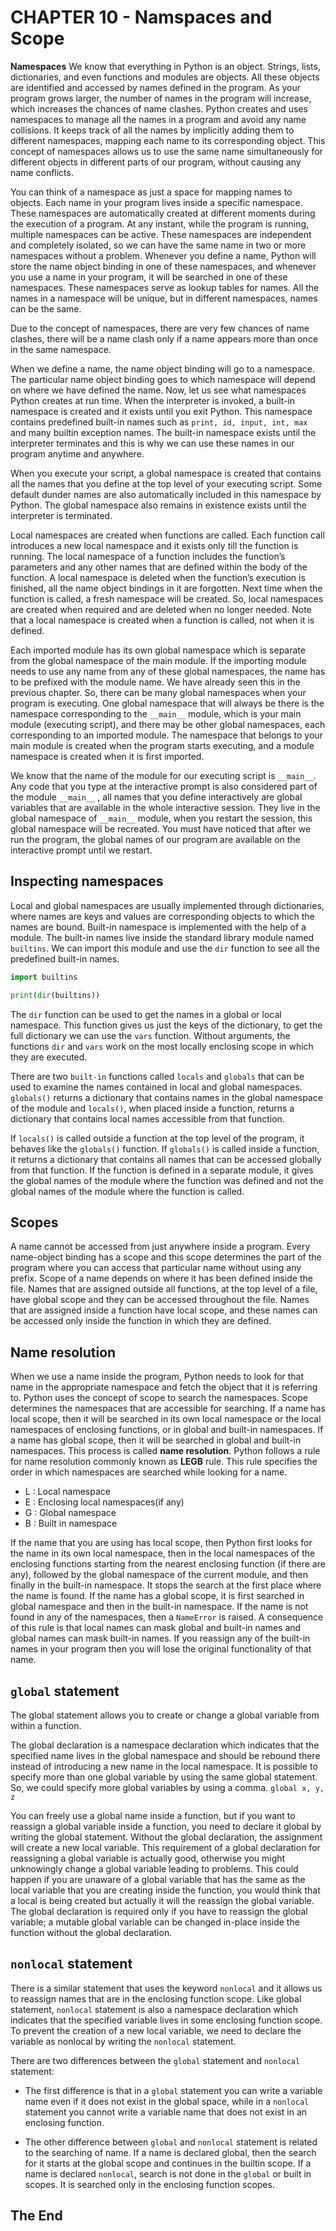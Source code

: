 # CHAPTER 10 - Namspaces and Scope

**Namespaces**
We know that everything in Python is an object. Strings, lists,
dictionaries, and even functions and modules are objects. All these
objects are identified and accessed by names defined in the program.
As your program grows larger, the number of names in the program
will increase, which increases the chances of name clashes.
Python creates and uses namespaces to manage all the names in a program and avoid any name collisions. It keeps track of all the names by implicitly adding them to different namespaces, mapping each name to its corresponding object. This concept of namespaces allows us to use the same name simultaneously for different objects in different parts of our program, without causing any name conflicts.

You can think of a namespace as just a space for mapping names to
objects. Each name in your program lives inside a specific namespace. These namespaces are automatically created at different
moments during the execution of a program. At any instant, while the
program is running, multiple namespaces can be active. These
namespaces are independent and completely isolated, so we can
have the same name in two or more namespaces without a problem.
Whenever you define a name, Python will store the name object
binding in one of these namespaces, and whenever you use a name
in your program, it will be searched in one of these namespaces.
These namespaces serve as lookup tables for names. All the names in a namespace will be unique, but in different namespaces, names can be the same.

Due to the concept of namespaces, there are very few chances of name clashes, there will be a name clash only if a name appears more than once in the same namespace.

When we define a name, the name object binding will go to a
namespace. The particular name object binding goes to which
namespace will depend on where we have defined the name. Now,
let us see what namespaces Python creates at run time. When the interpreter is invoked, a built-in namespace is created and
it exists until you exit Python. This namespace contains predefined
built-in names such as `print, id, input, int, max` and many builtin
exception names. The built-in namespace exists until the interpreter terminates and this is why we can use these names in our program anytime and anywhere.

When you execute your script, a global namespace is created that
contains all the names that you define at the top level of your
executing script. Some default dunder names are also automatically
included in this namespace by Python. The global namespace also
remains in existence exists until the interpreter is terminated.

Local namespaces are created when functions are called. Each
function call introduces a new local namespace and it exists only till the function is running. The local namespace of a function includes the function’s parameters and any other names that are defined within the body of the function. A local namespace is deleted when the function’s execution is finished, all the name object bindings in it are forgotten. Next time when the function is called, a fresh namespace will be created. So, local namespaces are created when required and are deleted when no longer needed. Note that a local namespace is created when a function is called, not when it is defined.

Each imported module has its own global namespace which is
separate from the global namespace of the main module. If the
importing module needs to use any name from any of these global
namespaces, the name has to be prefixed with the module name. We
have already seen this in the previous chapter. So, there can be many
global namespaces when your program is executing. One global
namespace that will always be there is the namespace corresponding
to the `__main__` module, which is your main module (executing
script), and there may be other global namespaces, each corresponding to an imported module. The namespace that belongs
to your main module is created when the program starts executing,
and a module namespace is created when it is first imported.

We know that the name of the module for our executing script is
`__main__`. Any code that you type at the interactive prompt is also
considered part of the module `__main__` , all names that you define
interactively are global variables that are available in the whole
interactive session. They live in the global namespace of `__main__`
module, when you restart the session, this global namespace will be
recreated. You must have noticed that after we run the program, the
global names of our program are available on the interactive prompt
until we restart.

## Inspecting namespaces

Local and global namespaces are usually implemented through
dictionaries, where names are keys and values are corresponding
objects to which the names are bound. Built-in namespace is
implemented with the help of a module. The built-in names live inside
the standard library module named `builtins`. We can import this
module and use the `dir` function to see all the predefined built-in
names.

```python
import builtins

print(dir(builtins))
```

The `dir` function can be used to get the names in a global or local
namespace. This function gives us just the keys of the dictionary, to
get the full dictionary we can use the `vars` function. Without
arguments, the functions `dir` and `vars` work on the most locally
enclosing scope in which they are executed.

There are two `built-in` functions called `locals` and `globals`
that can be used to examine the names contained in local and global
namespaces. `globals()` returns a dictionary that contains names in
the global namespace of the module and `locals()`, when placed
inside a function, returns a dictionary that contains local names
accessible from that function.

If `locals()` is called outside a function at the top level of the
program, it behaves like the `globals()` function. If `globals()` is
called inside a function, it returns a dictionary that contains all names that can be accessed globally from that function. If the function is defined in a separate module, it gives the global names of the module where the function was defined and not the global names of the module where the function is called.

## Scopes

A name cannot be accessed from just anywhere inside a program.
Every name-object binding has a scope and this scope determines
the part of the program where you can access that particular name
without using any prefix. Scope of a name depends on where it has
been defined inside the file. Names that are assigned outside all
functions, at the top level of a file, have global scope and they can be accessed throughout the file. Names that are assigned inside a
function have local scope, and these names can be accessed only
inside the function in which they are defined.

## Name resolution

When we use a name inside the program, Python needs to look for that name in the appropriate namespace and fetch the object that it is referring to. Python uses the concept of scope to search the namespaces. Scope determines the namespaces that are accessible for searching. If a name has local scope, then it will be searched in its own local namespace or the local namespaces of enclosing functions, or in global and built-in namespaces. If a name has global scope, then it will be searched in global and built-in namespaces. This process is called **name resolution**.
Python follows a rule for name resolution commonly known as **LEGB** rule. This rule specifies the order in which namespaces are searched while looking for a name.

- L : Local namespace
- E : Enclosing local namespaces(if any)
- G : Global namespace
- B : Built in namespace

If the name that you are using
has local scope, then Python first looks for the name in its own local
namespace, then in the local namespaces of the enclosing functions
starting from the nearest enclosing function (if there are any),
followed by the global namespace of the current module, and then
finally in the built-in namespace. It stops the search at the first place where the name is found. If the name has a global scope, it is first searched in global namespace and then in the built-in namespace. If the name is not found in any of the namespaces, then a `NameError`
is raised.
A consequence of this rule is that local names can mask global
and built-in names and global names can mask built-in names. If you
reassign any of the built-in names in your program then you will lose
the original functionality of that name.

## `global` statement

The global statement allows you to create or change a global
variable from within a function.

The global declaration is a namespace declaration which indicates
that the specified name lives in the global namespace and should be
rebound there instead of introducing a new name in the local
namespace. It is possible to specify more than one global variable by using the same global statement. So, we could specify more global variables by using a comma. `global x, y, z`

You can freely use a global name inside a function, but if you want to
reassign a global variable inside a function, you need to declare it
global by writing the global statement. Without the global declaration, the assignment will create a new local variable. This requirement of a global declaration for reassigning a global variable is actually good, otherwise you might unknowingly change a global variable leading to problems. This could happen if you are unaware of a global variable that has the same as the local variable that you are creating inside the function, you would think that a local is being created but actually it will the reassign the global variable. The global declaration is required only if you have to reassign the global variable; a mutable global variable can be changed in-place inside the function without the global declaration.

## `nonlocal` statement

There is a similar statement that uses the keyword `nonlocal` and it allows us to reassign names that are in the enclosing function scope. Like global statement, `nonlocal` statement is also a namespace declaration which indicates that the specified variable lives in some enclosing function scope.
To prevent the creation of a new local variable, we need to declare the variable as nonlocal by writing the `nonlocal` statement.

There are two differences between the `global` statement and
`nonlocal` statement:

- The first difference is that in a `global` statement you can write a variable name even if it does not exist in the global space, while in a `nonlocal` statement you cannot write a variable name that does not exist in an enclosing function.

- The other difference between `global` and `nonlocal` statement is related to the searching of name. If a name is declared global, then the search for it starts at the global scope and continues in the builtin scope. If a name is declared `nonlocal`, search is not done in the `global` or built in scopes. It is searched only in the enclosing function scopes.

## The End
